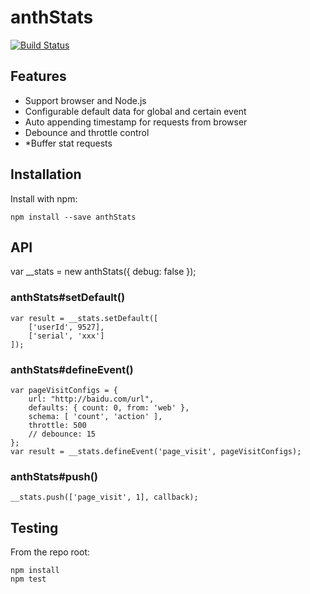 # anthStats

[![Build Status](https://secure.travis-ci.org/ijse/anthStats.png?branch=master)](http://travis-ci.org/user/anthStats)

## Features

* Support browser and Node.js
* Configurable default data for global and certain event
* Auto appending timestamp for requests from browser
* Debounce and throttle control
* *Buffer stat requests

## Installation

Install with npm:

```
npm install --save anthStats
```

## API

var __stats = new anthStats({
	debug: false
});

### anthStats#setDefault()
```
var result = __stats.setDefault([
	['userId', 9527],
	['serial', 'xxx']
]);
```
### anthStats#defineEvent()
```
var pageVisitConfigs = {
	url: "http://baidu.com/url",
	defaults: { count: 0, from: 'web' },
	schema: [ 'count', 'action' ],
	throttle: 500
	// debounce: 15
};
var result = __stats.defineEvent('page_visit', pageVisitConfigs);
```
### anthStats#push()
```
__stats.push(['page_visit', 1], callback);
```

## Testing

From the repo root:

```
npm install
npm test
```
